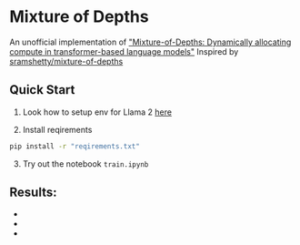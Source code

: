 # Mixture of Depths
An unofficial implementation of ["Mixture-of-Depths: Dynamically allocating compute in transformer-based language models"](https://arxiv.org/abs/2404.02258)
Inspired by [sramshetty/mixture-of-depths](https://github.com/sramshetty/mixture-of-depths)

## Quick Start

1. Look how to setup env for Llama 2 [here](https://github.com/meta-llama/llama)

2. Install reqirements
```bash
pip install -r "reqirements.txt"
```

3. Try out the notebook `train.ipynb`

## Results:

- 
- 
- 

